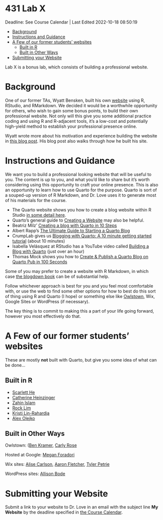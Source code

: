 431 Lab X
================
Deadline: See Course Calendar \| Last Edited 2022-10-18 08:50:19

-   <a href="#background" id="toc-background">Background</a>
-   <a href="#instructions-and-guidance"
    id="toc-instructions-and-guidance">Instructions and Guidance</a>
-   <a href="#a-few-of-our-former-students-websites"
    id="toc-a-few-of-our-former-students-websites">A Few of our former
    students’ websites</a>
    -   <a href="#built-in-r" id="toc-built-in-r">Built in R</a>
    -   <a href="#built-in-other-ways" id="toc-built-in-other-ways">Built in
        Other Ways</a>
-   <a href="#submitting-your-website"
    id="toc-submitting-your-website">Submitting your Website</a>

Lab X is a bonus lab, which consists of building a professional website.

# Background

One of our former TAs, Wyatt Bensken, built his own
[website](https://wyattbensken.com) using R, RStudio, and RMarkdown. We
decided it would be a worthwhile opportunity for others, who wish to
gain some bonus points, to build their own professional website. Not
only will this give you some additional practice coding and using R and
R-adjacent tools, it’s a low-cost and potentially high-yield method to
establish your professional presence online.

Wyatt wrote more about his motivation and experience building the
website in [this blog
post](https://wyattbensken.com/post/building-website/). His blog post
also walks through how he built his site.

# Instructions and Guidance

We want you to build a professional looking website that will be useful
to you. The content is up to you, and what you’d like to share but it’s
worth considering using this opportunity to craft your online presence.
This is also an opportunity to learn how to use Quarto for the purpose.
Quarto is sort of a souped-up version of R Markdown, and Dr. Love uses
it to generate most of his materials for the course.

-   The Quarto website shows you how to create a blog website within R
    Studio [in some detail
    here](https://quarto.org/docs/websites/website-blog.html).
-   Quarto’s general guide to [Creating a
    Website](https://quarto.org/docs/websites/) may also be helpful.
-   Beatriz Milz’ [Creating a blog with Quarto in 10
    Steps](https://beamilz.com/posts/2022-06-05-creating-a-blog-with-quarto/en/)
-   Albert Rapp’s [The Ultimate Guide to Starting a Quarto
    Blog](https://albert-rapp.de/posts/13_quarto_blog_writing_guide/13_quarto_blog_writing_guide.html)
-   CrumpLab gives us [Blogging with Quarto: A 10 minute getting started
    tutorial](https://www.youtube.com/watch?v=YoKjBcuUP0s) (about 10
    minutes)
-   Isabella Velásquez at RStudio has a YouTube video called [Building a
    Blog with Quarto](https://www.youtube.com/watch?v=CVcvXfRyfE0) (just
    over an hour)
-   Thomas Mock shows you how to [Create & Publish a Quarto Blog on
    Quarto Pub in 100
    Seconds](https://www.youtube.com/watch?v=t8qtcDyCRFA)

Some of you may prefer to create a website with R Markdown, in which
case [the blogdown book](https://bookdown.org/yihui/blogdown/) can be of
substantial help.

Follow whichever approach is best for you and you feel most comfortable
with, or use the web to find some other options for how to best do this
sort of thing using R and Quarto (I hope) or something else like
[Owlstown](https://www.owlstown.com/), Wix, Google Sites or WordPress
(if necessary).

The key thing is to commit to making this a part of your life going
forward, however you most effectively do that.

# A Few of our former students’ websites

These are mostly **not** built with Quarto, but give you some idea of
what can be done…

## Built in R

-   [Scarlett He](https://hsj957site.netlify.app/)
-   [Catherine Heinzinger](https://drheinzinger.com/)
-   [Zahin Islam](https://zahin-islam.netlify.app/)
-   [Rock Lim](https://rocklim.netlify.app/)
-   [Kristi Lin-Rahardja](https://kristilinr.netlify.app/)
-   [Alex Olejko](https://alexolejko.netlify.app/)

## Built in Other Ways

Owlstown: ([Ben Kramer](https://bptkramer.owlstown.net//), [Carly
Rose](https://cxr367.owlstown.net/)

Hosted at Google: [Megan
Foradori](https://sites.google.com/case.edu/foradorima/home)

Wix sites: [Alise Carlson](https://carlsoak.wixsite.com/alisecarlsonmd),
[Aaron Fletcher](https://afletcher80.wixsite.com/website-1), [Tyler
Petrie](https://tylergpetrie.wixsite.com/research)

WordPress sites: [Allison Bode](https://allisonrbode.wordpress.com/)

# Submitting your Website

Submit a link to your website to Dr. Love in an email with the subject
line **My Website** by the deadline specified in [the Course
Calendar](https://thomaselove.github.io/431-2022/calendar.html).
